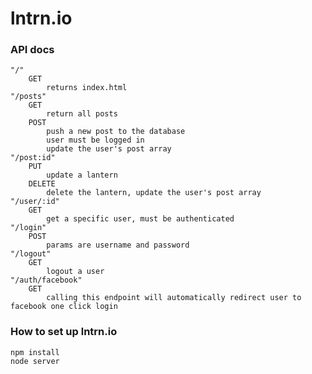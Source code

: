 # lntrn.io

### API docs
    "/"
        GET
            returns index.html
    "/posts"
        GET
            return all posts
        POST
            push a new post to the database
            user must be logged in
            update the user's post array
    "/post:id"
        PUT
            update a lantern
        DELETE
            delete the lantern, update the user's post array
    "/user/:id"
        GET
            get a specific user, must be authenticated
    "/login"
        POST
            params are username and password
    "/logout"
        GET
            logout a user
    "/auth/facebook"
        GET
            calling this endpoint will automatically redirect user to facebook one click login

### How to set up lntrn.io
    npm install
    node server